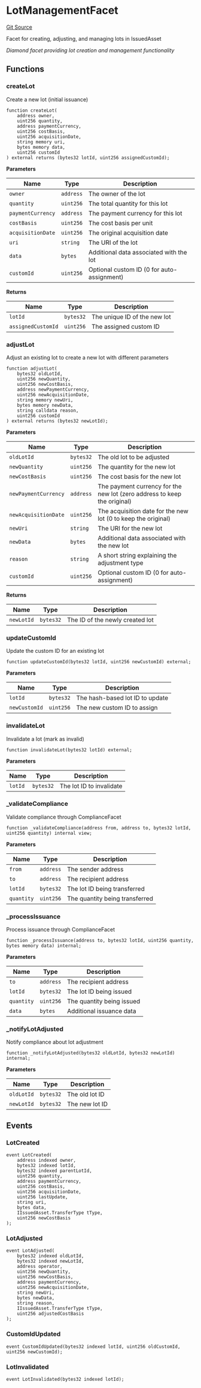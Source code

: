 # LotManagementFacet
[Git Source](https://github.com/capsign/protocol/blob/dfa6820124c5610a6bfa06329447dbae7c24bc0a/src/Tokenization/assets/facets/LotManagementFacet.sol)

Facet for creating, adjusting, and managing lots in IssuedAsset

*Diamond facet providing lot creation and management functionality*


## Functions
### createLot

Create a new lot (initial issuance)


```solidity
function createLot(
    address owner,
    uint256 quantity,
    address paymentCurrency,
    uint256 costBasis,
    uint256 acquisitionDate,
    string memory uri,
    bytes memory data,
    uint256 customId
) external returns (bytes32 lotId, uint256 assignedCustomId);
```
**Parameters**

|Name|Type|Description|
|----|----|-----------|
|`owner`|`address`|The owner of the lot|
|`quantity`|`uint256`|The total quantity for this lot|
|`paymentCurrency`|`address`|The payment currency for this lot|
|`costBasis`|`uint256`|The cost basis per unit|
|`acquisitionDate`|`uint256`|The original acquisition date|
|`uri`|`string`|The URI of the lot|
|`data`|`bytes`|Additional data associated with the lot|
|`customId`|`uint256`|Optional custom ID (0 for auto-assignment)|

**Returns**

|Name|Type|Description|
|----|----|-----------|
|`lotId`|`bytes32`|The unique ID of the new lot|
|`assignedCustomId`|`uint256`|The assigned custom ID|


### adjustLot

Adjust an existing lot to create a new lot with different parameters


```solidity
function adjustLot(
    bytes32 oldLotId,
    uint256 newQuantity,
    uint256 newCostBasis,
    address newPaymentCurrency,
    uint256 newAcquisitionDate,
    string memory newUri,
    bytes memory newData,
    string calldata reason,
    uint256 customId
) external returns (bytes32 newLotId);
```
**Parameters**

|Name|Type|Description|
|----|----|-----------|
|`oldLotId`|`bytes32`|The old lot to be adjusted|
|`newQuantity`|`uint256`|The quantity for the new lot|
|`newCostBasis`|`uint256`|The cost basis for the new lot|
|`newPaymentCurrency`|`address`|The payment currency for the new lot (zero address to keep the original)|
|`newAcquisitionDate`|`uint256`|The acquisition date for the new lot (0 to keep the original)|
|`newUri`|`string`|The URI for the new lot|
|`newData`|`bytes`|Additional data associated with the new lot|
|`reason`|`string`|A short string explaining the adjustment type|
|`customId`|`uint256`|Optional custom ID (0 for auto-assignment)|

**Returns**

|Name|Type|Description|
|----|----|-----------|
|`newLotId`|`bytes32`|The ID of the newly created lot|


### updateCustomId

Update the custom ID for an existing lot


```solidity
function updateCustomId(bytes32 lotId, uint256 newCustomId) external;
```
**Parameters**

|Name|Type|Description|
|----|----|-----------|
|`lotId`|`bytes32`|The hash-based lot ID to update|
|`newCustomId`|`uint256`|The new custom ID to assign|


### invalidateLot

Invalidate a lot (mark as invalid)


```solidity
function invalidateLot(bytes32 lotId) external;
```
**Parameters**

|Name|Type|Description|
|----|----|-----------|
|`lotId`|`bytes32`|The lot ID to invalidate|


### _validateCompliance

Validate compliance through ComplianceFacet


```solidity
function _validateCompliance(address from, address to, bytes32 lotId, uint256 quantity) internal view;
```
**Parameters**

|Name|Type|Description|
|----|----|-----------|
|`from`|`address`|The sender address|
|`to`|`address`|The recipient address|
|`lotId`|`bytes32`|The lot ID being transferred|
|`quantity`|`uint256`|The quantity being transferred|


### _processIssuance

Process issuance through ComplianceFacet


```solidity
function _processIssuance(address to, bytes32 lotId, uint256 quantity, bytes memory data) internal;
```
**Parameters**

|Name|Type|Description|
|----|----|-----------|
|`to`|`address`|The recipient address|
|`lotId`|`bytes32`|The lot ID being issued|
|`quantity`|`uint256`|The quantity being issued|
|`data`|`bytes`|Additional issuance data|


### _notifyLotAdjusted

Notify compliance about lot adjustment


```solidity
function _notifyLotAdjusted(bytes32 oldLotId, bytes32 newLotId) internal;
```
**Parameters**

|Name|Type|Description|
|----|----|-----------|
|`oldLotId`|`bytes32`|The old lot ID|
|`newLotId`|`bytes32`|The new lot ID|


## Events
### LotCreated

```solidity
event LotCreated(
    address indexed owner,
    bytes32 indexed lotId,
    bytes32 indexed parentLotId,
    uint256 quantity,
    address paymentCurrency,
    uint256 costBasis,
    uint256 acquisitionDate,
    uint256 lastUpdate,
    string uri,
    bytes data,
    IIssuedAsset.TransferType tType,
    uint256 newCostBasis
);
```

### LotAdjusted

```solidity
event LotAdjusted(
    bytes32 indexed oldLotId,
    bytes32 indexed newLotId,
    address operator,
    uint256 newQuantity,
    uint256 newCostBasis,
    address paymentCurrency,
    uint256 newAcquisitionDate,
    string newUri,
    bytes newData,
    string reason,
    IIssuedAsset.TransferType tType,
    uint256 adjustedCostBasis
);
```

### CustomIdUpdated

```solidity
event CustomIdUpdated(bytes32 indexed lotId, uint256 oldCustomId, uint256 newCustomId);
```

### LotInvalidated

```solidity
event LotInvalidated(bytes32 indexed lotId);
```

